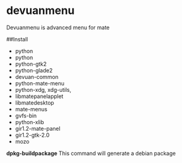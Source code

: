 # devuanmenu
<p>Devuanmenu is advanced menu for mate</p>



##Install

 * python 
 * python 
 * python-gtk2
 * python-glade2
 * devuan-common
 * python-mate-menu
 * python-xdg, xdg-utils,
 * libmatepanelapplet
 * libmatedesktop
 * mate-menus
 * gvfs-bin
 * python-xlib
 * gir1.2-mate-panel
 * gir1.2-gtk-2.0
 * mozo


**dpkg-buildpackage**
This command will generate a debian package

